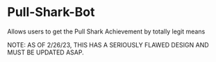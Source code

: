 # Pull-Shark-Bot
Allows users to get the Pull Shark Achievement by totally legit means

NOTE: AS OF 2/26/23, THIS HAS A SERIOUSLY FLAWED DESIGN AND MUST BE UPDATED ASAP.
